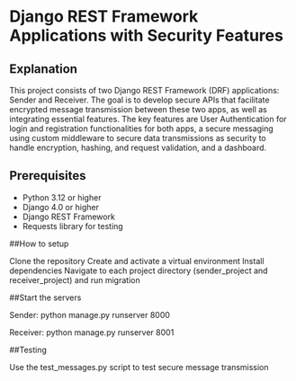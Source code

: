 # Django REST Framework Applications with Security Features

## Explanation

This project consists of two Django REST Framework (DRF) applications: Sender and Receiver. The goal is to develop secure APIs that facilitate encrypted message transmission between these two apps, as well as integrating essential features. The key features are User Authentication for login and registration functionalities for both apps, a secure messaging using custom middleware to secure data transmissions as security to handle encryption, hashing, and request validation, and a dashboard.

## Prerequisites

- Python 3.12 or higher
- Django 4.0 or higher
- Django REST Framework
- Requests library for testing

##How to setup

Clone the repository
Create and activate a virtual environment
Install dependencies
Navigate to each project directory (sender_project and receiver_project) and run migration

##Start the servers

Sender:
 python manage.py runserver 8000

Receiver:
 python manage.py runserver 8001

##Testing

Use the test_messages.py script to test secure message transmission
